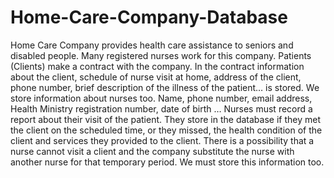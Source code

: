 # Home-Care-Company-Database
Home Care Company provides health care assistance to seniors and disabled people. Many registered nurses work for
this company. Patients (Clients) make a contract with the company. In the contract information about the client, schedule
of nurse visit at home, address of the client, phone number, brief description of the illness of the patient… is stored.
We store information about nurses too. Name, phone number, email address, Health Ministry registration number, date of
birth …
Nurses must record a report about their visit of the patient. They store in the database if they met the client on the
scheduled time, or they missed, the health condition of the client and services they provided to the client.
There is a possibility that a nurse cannot visit a client and the company substitute the nurse with another nurse for that
temporary period. We must store this information too.
